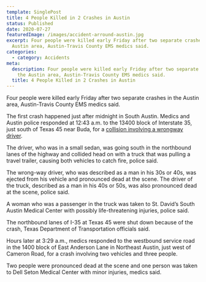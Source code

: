 ```yaml
---
template: SinglePost
title: 4 People Killed in 2 Crashes in Austin
status: Published
date: 2020-07-27
featuredImage: /images/accident-arround-austin.jpg
excerpt: Four people were killed early Friday after two separate crashes in the
  Austin area, Austin-Travis County EMS medics said.
categories:
  - category: Accidents
meta:
  description: Four people were killed early Friday after two separate crashes in
    the Austin area, Austin-Travis County EMS medics said.
  title: 4 People Killed in 2 Crashes in Austin
---
```

<!--StartFragment-->

Four people were killed early Friday after two separate crashes in the Austin area, Austin-Travis County EMS medics said.

The first crash happened just after midnight in South Austin. Medics and Austin police responded at 12:43 a.m. to the 13400 block of Interstate 35, just south of Texas 45 near Buda, for a [collision involving a wrongway driver](/practice-areas/distracted-driver/).

The driver, who was in a small sedan, was going south in the northbound lanes of the highway and collided head on with a truck that was pulling a travel trailer, causing both vehicles to catch fire, police said.

The wrong-way driver, who was described as a man in his 30s or 40s, was ejected from his vehicle and pronounced dead at the scene. The driver of the truck, described as a man in his 40s or 50s, was also pronounced dead at the scene, police said.

A woman who was a passenger in the truck was taken to St. David’s South Austin Medical Center with possibly life-threatening injuries, police said.

The northbound lanes of I-35 at Texas 45 were shut down because of the crash, Texas Department of Transportation officials said.

Hours later at 3:29 a.m., medics responded to the westbound service road in the 1400 block of East Anderson Lane in Northeast Austin, just west of Cameron Road, for a crash involving two vehicles and three people.

Two people were pronounced dead at the scene and one person was taken to Dell Seton Medical Center with minor injuries, medics said.

<!--EndFragment-->